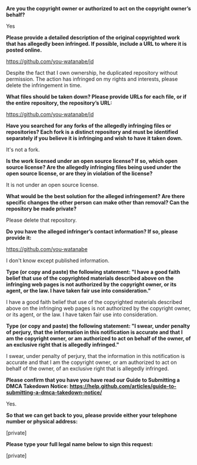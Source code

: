 **Are you the copyright owner or authorized to act on the copyright owner’s behalf?**

Yes

**Please provide a detailed description of the original copyrighted work that has allegedly been infringed. If possible, include a URL to where it is posted online.**

https://github.com/you-watanabe/jd

Despite the fact that I own ownership, he duplicated repository without permission. The action has infringed on my rights and interests, please delete the infringement in time.

**What files should be taken down? Please provide URLs for each file, or if the entire repository, the repository’s URL:**

https://github.com/you-watanabe/jd

**Have you searched for any forks of the allegedly infringing files or repositories? Each fork is a distinct repository and must be identified separately if you believe it is infringing and wish to have it taken down.**

It's not a fork.

**Is the work licensed under an open source license? If so, which open source license? Are the allegedly infringing files being used under the open source license, or are they in violation of the license?**

It is not under an open source license.

**What would be the best solution for the alleged infringement? Are there specific changes the other person can make other than removal? Can the repository be made private?**

Please delete that repository.

**Do you have the alleged infringer’s contact information? If so, please provide it:**

https://github.com/you-watanabe

I don't know except published information.

**Type (or copy and paste) the following statement: "I have a good faith belief that use of the copyrighted materials described above on the infringing web pages is not authorized by the copyright owner, or its agent, or the law. I have taken fair use into consideration."**

I have a good faith belief that use of the copyrighted materials described above on the infringing web pages is not authorized by the copyright owner, or its agent, or the law. I have taken fair use into consideration.

**Type (or copy and paste) the following statement: "I swear, under penalty of perjury, that the information in this notification is accurate and that I am the copyright owner, or am authorized to act on behalf of the owner, of an exclusive right that is allegedly infringed."**

I swear, under penalty of perjury, that the information in this notification is accurate and that I am the copyright owner, or am authorized to act on behalf of the owner, of an exclusive right that is allegedly infringed.

**Please confirm that you have you have read our Guide to Submitting a DMCA Takedown Notice: https://help.github.com/articles/guide-to-submitting-a-dmca-takedown-notice/**

Yes.

**So that we can get back to you, please provide either your telephone number or physical address:**

[private]

**Please type your full legal name below to sign this request:**

[private]

